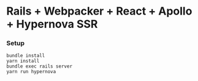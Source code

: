 # Rails + Webpacker + React + Apollo + Hypernova SSR


### Setup

```
bundle install
yarn install
bundle exec rails server
yarn run hypernova
```
